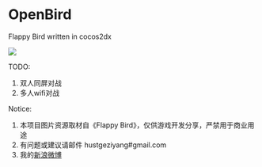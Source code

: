 OpenBird
========

Flappy Bird written in cocos2dx

<img src="https://f.cloud.github.com/assets/1802419/2145220/c44875a8-939d-11e3-9a79-8c0a387ac5dc.gif">

TODO:

1. 双人同屏对战
2. 多人wifi对战

Notice:

1. 本项目图片资源取材自《Flappy Bird》，仅供游戏开发分享，严禁用于商业用途
2. 有问题或建议请邮件 hustgeziyang#gmail.com
3. 我的<a href="http://weibo.com/crosslife">新浪微博</a>
